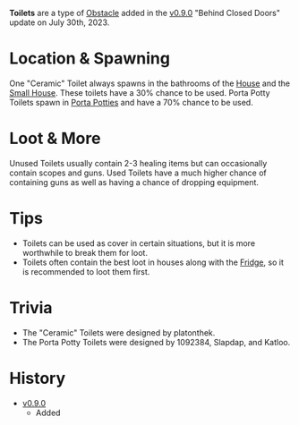 **Toilets** are a type of [Obstacle](/obstacles) added in the [v0.9.0](https://github.com/HasangerGames/suroi/releases/tag/v0.9.0) "Behind Closed Doors" update on July 30th, 2023.

# Location & Spawning

One "Ceramic" Toilet always spawns in the bathrooms of the [House](/buildings/house) and the [Small House](/buildings/small_house). These toilets have a 30% chance to be used. Porta Potty Toilets spawn in [Porta Potties](/buildings/porta_potty) and have a 70% chance to be used.

# Loot & More

Unused Toilets usually contain 2-3 healing items but can occasionally contain scopes and guns. Used Toilets have a much higher chance of containing guns as well as having a chance of dropping equipment.

# Tips

- Toilets can be used as cover in certain situations, but it is more worthwhile to break them for loot.
- Toilets often contain the best loot in houses along with the [Fridge](/obstacles/fridge), so it is recommended to loot them first.

# Trivia

- The "Ceramic" Toilets were designed by platonthek.
- The Porta Potty Toilets were designed by 1092384, Slapdap, and Katloo.

# History

- [v0.9.0](https://github.com/HasangerGames/suroi/releases/tag/v0.9.0)
  - Added
